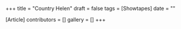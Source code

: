 +++
title = "Country Helen"
draft = false
tags = [Showtapes]
date = ""

[Article]
contributors = []
gallery = []
+++